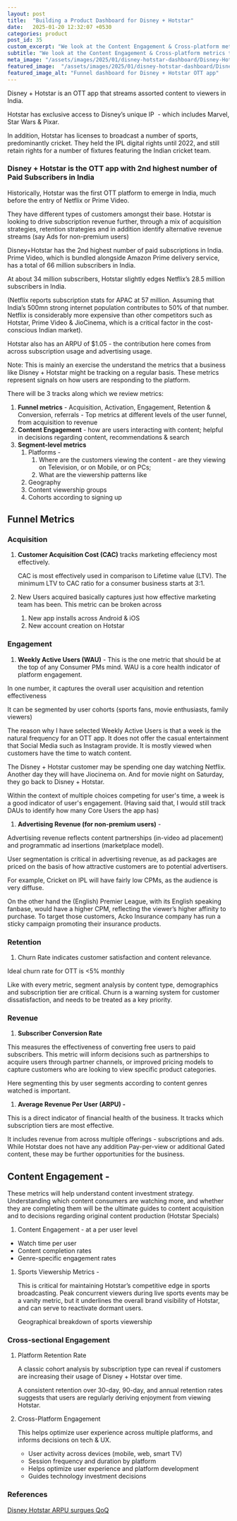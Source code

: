 ```yaml
---
layout: post
title:  "Building a Product Dashboard for Disney + Hotstar"
date:   2025-01-20 12:32:07 +0530
categories: product
post_id: 35
custom_excerpt: "We look at the Content Engagement & Cross-platform metrics that Disney+Hotstar team must obsess about"
subtitle: "We look at the Content Engagement & Cross-platform metrics that Disney+Hotstar team must obsess about"
meta_image: "/assets/images/2025/01/disney-hotstar-dashboard/Disney-Hotstar-acquisition-dashboard.webp"
featured_image:  "/assets/images/2025/01/disney-hotstar-dashboard/Disney-Hotstar-acquisition-dashboard.webp"
featured_image_alt: "Funnel dashboard for Disney + Hotstar OTT app"
---
```


Disney + Hotstar is an OTT app that streams assorted content to viewers in India.

Hotstar has exclusive access to Disney’s unique IP  - which includes Marvel, Star Wars & Pixar.

In addition, Hotstar has licenses to broadcast a number of sports, predominantly cricket. They held the IPL digital rights until 2022, and still retain rights for a number of fixtures featuring the Indian cricket team.

### Disney + Hotstar is the OTT app with 2nd highest number of Paid Subscribers in India

Historically, Hotstar was the first OTT platform to emerge in India, much before the entry of Netflix or Prime Video.

They have different types of customers amongst their base. Hotstar is looking to drive subscription revenue further, through a mix of acquisition strategies, retention strategies and in addition identify alternative revenue streams (say Ads for non-premium users)

Disney+Hotstar has the 2nd highest number of paid subscriptions in India. Prime Video, which is bundled alongside Amazon Prime delivery service, has a total of 66 million subscribers in India.

At about 34 million subscribers, Hotstar slightly edges Netflix’s 28.5 million subscribers in India.

(Netflix reports subscription stats for APAC at 57 million. Assuming that India’s 500mn strong internet population contributes to 50% of that number. Netflix is considerably more expensive than other competitors such as Hotstar, Prime Video & JioCinema, which is a critical factor in the cost-conscious Indian market).

Hotstar also has an ARPU of $1.05 - the contribution here comes from across subscription usage and advertising usage.

Note: This is mainly an exercise the understand the metrics that a business like Disney + Hotstar might be tracking on a regular basis. These metrics represent signals on how users are responding to the platform.

There will be 3 tracks along which we review metrics:

1. **Funnel metrics** - Acquisition, Activation, Engagement, Retention & Conversion, referrals - Top metrics at different levels of the user funnel, from acquisition to revenue
2. **Content Engagement** - how are users interacting with content; helpful in decisions regarding content, recommendations & search
3. **Segment-level metrics**
    1. Platforms -
        1. Where are the customers viewing the content - are they viewing on Television, or on Mobile, or on PCs;
        2. What are the viewership patterns like
    2. Geography
    3. Content viewership groups
    4. Cohorts according to signing up

## Funnel Metrics

### Acquisition

1. **Customer Acquisition Cost (CAC)** tracks marketing effeciency most effectively. 
    
    CAC is most effectively used in comparison to Lifetime value (LTV). The minimum LTV to CAC ratio for a consumer business starts at 3:1.
    
2. New Users acquired basically captures just how effective marketing team has been. This metric can be broken across 
    1. New app installs across Android & iOS
    2. New account creation on Hotstar

### Engagement

1. **Weekly Active Users (WAU)** - This is the one metric that should be at the top of any Consumer PMs mind. WAU is a core health indicator of platform engagement.

In one number, it captures the overall user acquisition and retention effectiveness

It can be segmented by user cohorts (sports fans, movie enthusiasts, family viewers)

The reason why I have selected Weekly Active Users is that a week is the natural frequency for an OTT app. It does not offer the casual entertainment that Social Media such as Instagram provide. It is mostly viewed when customers have the time to watch content.

The Disney + Hotstar customer may be spending one day watching Netflix. Another day they will have Jiocinema on. And for movie night on Saturday, they go back to Disney + Hotstar.

Within the context of multiple choices competing for user's time, a week is a good indicator of user's engagement.
(Having said that, I would still track DAUs to identify how many Core Users the app has)
    
1. **Advertising Revenue (for non-premium users)** -

Advertising revenue reflects content partnerships (in-video ad placement) and programmatic ad insertions (marketplace model).

User segmentation is critical in advertising revenue, as ad packages are priced on the basis of how attractive customers are to potential advertisers.

For example, Cricket on IPL will have fairly low CPMs, as the audience is very diffuse.

On the other hand the (English) Premier League, with its English speaking fanbase, would have a higher CPM, reflecting the viewer’s higher affinity to purchase. To target those customers, Acko Insurance company has run a sticky campaign promoting their insurance products.
    

### Retention

1. Churn Rate indicates customer satisfaction and content relevance.

Ideal churn rate for OTT is <5% monthly

Like with every metric, segment analysis by content type, demographics and subscription tier are critical. Churn is  a warning system for customer dissatisfaction, and needs to be treated as a key priority.

### Revenue

1. **Subscriber Conversion Rate** 

This measures the effectiveness of converting free users to paid subscribers. This metric will inform decisions such as partnerships to acquire users through partner channels, or improved pricing models to capture customers who are looking to view specific product categories.

Here segmenting this by user segments according to content genres watched is important.

1. **Average Revenue Per User (ARPU) -** 

This is a direct indicator of financial health of the business. It tracks which subscription tiers are most effective.

It includes revenue from across multiple offerings - subscriptions and ads. While Hotstar does not have any addition Pay-per-view or additional Gated content, these may be further opportunities for the business.

## Content Engagement -

These metrics will help understand content investment strategy. Understanding which content consumers are watching more, and whether they are completing them will be the ultimate guides to content acquisition and to decisions regarding original content production (Hotstar Specials)

1. Content Engagement - at a per user level
- Watch time per user
- Content completion rates
- Genre-specific engagement rates

1. Sports Viewership Metrics -  
    
    This is critical for maintaining Hotstar’s competitive edge in sports broadcasting. Peak concurrent viewers during live sports events may be a vanity metric, but it underlines the overall brand visibility of Hotstar, and can serve to reactivate dormant users.
    
    Geographical breakdown of sports viewership
    

### Cross-sectional Engagement

1. Platform Retention Rate
    
    A classic cohort analysis by subscription type can reveal if customers are increasing their usage of Disney + Hotstar over time.  
    
    A consistent retention over 30-day, 90-day, and annual retention rates suggests that users are regularly deriving enjoyment from viewing Hotstar.
    
2. Cross-Platform Engagement
    
    This helps optimize user experience across multiple platforms, and informs decisions on tech & UX.
    
    - User activity across devices (mobile, web, smart TV)
    - Session frequency and duration by platform
    - Helps optimize user experience and platform development
    - Guides technology investment decisions

### References

[Disney Hotstar ARPU surgues QoQ](https://pune.news/business/disney-hotstar-subscriber-base-shrinks-by-5-lakh-arpu-surges-50-qoq-209441/)